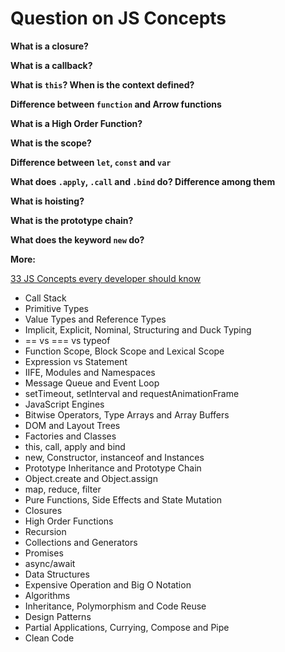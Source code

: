 # Question on JS Concepts

**What is a closure?**

**What is a callback?**

**What is `this`? When is the context defined?**

**Difference between `function` and Arrow functions**

**What is a High Order Function?**

**What is the scope?**

**Difference between `let`, `const` and `var`**

**What does `.apply`, `.call` and `.bind` do? Difference among them**

**What is hoisting?**

**What is the prototype chain?**

**What does the keyword `new` do?**

**More:**

[33 JS Concepts every developer should know](https://github.com/leonardomso/33-js-concepts)

* Call Stack
* Primitive Types
* Value Types and Reference Types
* Implicit, Explicit, Nominal, Structuring and Duck Typing
* == vs === vs typeof
* Function Scope, Block Scope and Lexical Scope
* Expression vs Statement
* IIFE, Modules and Namespaces
* Message Queue and Event Loop
* setTimeout, setInterval and requestAnimationFrame
* JavaScript Engines
* Bitwise Operators, Type Arrays and Array Buffers
* DOM and Layout Trees
* Factories and Classes
* this, call, apply and bind
* new, Constructor, instanceof and Instances
* Prototype Inheritance and Prototype Chain
* Object.create and Object.assign
* map, reduce, filter
* Pure Functions, Side Effects and State Mutation
* Closures
* High Order Functions
* Recursion
* Collections and Generators
* Promises
* async/await
* Data Structures
* Expensive Operation and Big O Notation
* Algorithms
* Inheritance, Polymorphism and Code Reuse
* Design Patterns
* Partial Applications, Currying, Compose and Pipe
* Clean Code
